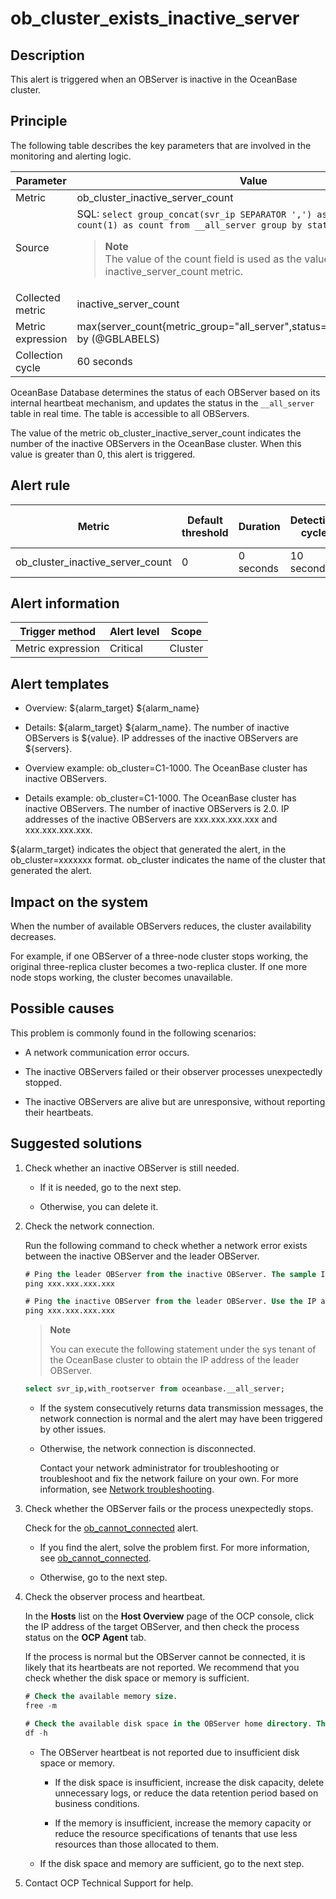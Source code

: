 ob_cluster_exists_inactive_server
======================================================

**Description**
------------------------------------

This alert is triggered when an OBServer is inactive in the OceanBase cluster.

Principle
------------------------------

The following table describes the key parameters that are involved in the monitoring and alerting logic.

|     Parameter     |                                                                                                                                              Value                                                                                                                                              |
|-------------------|-------------------------------------------------------------------------------------------------------------------------------------------------------------------------------------------------------------------------------------------------------------------------------------------------|
| Metric            | ob_cluster_inactive_server_count                                                                                                                                                                                                                                                                |
| Source            | SQL: ```select group_concat(svr_ip SEPARATOR ',') as servers, status, count(1) as count from __all_server group by status;```  <blockquote>**Note** </br> The value of the count field is used as the value of the inactive_server_count metric.</blockquote> |
| Collected metric  | inactive_server_count                                                                                                                                                                                                                                                                           |
| Metric expression | max(server_count{metric_group="all_server",status="inactive",@LABELS}) by (@GBLABELS)                                                                                                                                                                                                           |
| Collection cycle  | 60 seconds                                                                                                                                                                                                                                                                                      |

OceanBase Database determines the status of each OBServer based on its internal heartbeat mechanism, and updates the status in the `__all_server` table in real time. The table is accessible to all OBServers.

The value of the metric ob_cluster_inactive_server_count indicates the number of the inactive OBServers in the OceanBase cluster. When this value is greater than 0, this alert is triggered.

**Alert rule**
-----------------------------------

|              Metric              | Default threshold | Duration  | Detection cycle | Time before clearance |
|----------------------------------|-------------------|-----------|-----------------|-----------------------|
| ob_cluster_inactive_server_count | 0                 | 0 seconds | 10 seconds      | 5 minutes             |

**Alert information**
------------------------------------------

|  Trigger method   | Alert level |  Scope  |
|-------------------|-------------|---------|
| Metric expression | Critical    | Cluster |

**Alert templates**
----------------------------------------

* Overview: \${alarm_target} \${alarm_name}

* Details: \${alarm_target} \${alarm_name}. The number of inactive OBServers is \${value}. IP addresses of the inactive OBServers are ${servers}.

* Overview example: ob_cluster=C1-1000. The OceanBase cluster has inactive OBServers.

* Details example: ob_cluster=C1-1000. The OceanBase cluster has inactive OBServers. The number of inactive OBServers is 2.0. IP addresses of the inactive OBServers are xxx.xxx.xxx.xxx and xxx.xxx.xxx.xxx.

\${alarm_target} indicates the object that generated the alert, in the ob_cluster=xxxxxxx format. ob_cluster indicates the name of the cluster that generated the alert.

**Impact on the system**
---------------------------------------------

When the number of available OBServers reduces, the cluster availability decreases.

For example, if one OBServer of a three-node cluster stops working, the original three-replica cluster becomes a two-replica cluster. If one more node stops working, the cluster becomes unavailable.

**Possible causes**
----------------------------------------

This problem is commonly found in the following scenarios:

* A network communication error occurs.

* The inactive OBServers failed or their observer processes unexpectedly stopped.

* The inactive OBServers are alive but are unresponsive, without reporting their heartbeats.

**Suggested solutions**
--------------------------------------------

1. Check whether an inactive OBServer is still needed.

   * If it is needed, go to the next step.

   * Otherwise, you can delete it.

2. Check the network connection.

   Run the following command to check whether a network error exists between the inactive OBServer and the leader OBServer.

   ```sql
   # Ping the leader OBServer from the inactive OBServer. The sample IP address of the leader OBServer is xxx.xxx.xxx.xxx. 
   ping xxx.xxx.xxx.xxx
   
   # Ping the inactive OBServer from the leader OBServer. Use the IP address of the OCP-Server that manages this inactive OBServer. The sample IP address of the OCP-Server is xxx.xxx.xxx.xxx. 
   ping xxx.xxx.xxx.xxx
   ```

   > **Note**
   >
   > You can execute the following statement under the sys tenant of the OceanBase cluster to obtain the IP address of the leader OBServer.

   ```sql
   select svr_ip,with_rootserver from oceanbase.__all_server;
   ```

   * If the system consecutively returns data transmission messages, the network connection is normal and the alert may have been triggered by other issues.

   * Otherwise, the network connection is disconnected.

     Contact your network administrator for troubleshooting or troubleshoot and fix the network failure on your own. For more information, see [Network troubleshooting](../5.appendix/6.network-troubleshooting.md).

3. Check whether the OBServer fails or the process unexpectedly stops.

   Check for the [ob_cannot_connected](../2.ob-alert/1.ob_cannot_connected.md) alert.
   * If you find the alert, solve the problem first. For more information, see [ob_cannot_connected](../2.ob-alert/1.ob_cannot_connected.md).

   * Otherwise, go to the next step.

4. Check the observer process and heartbeat.

   In the **Hosts** list on the **Host Overview** page of the OCP console, click the IP address of the target OBServer, and then check the process status on the **OCP Agent** tab.

   If the process is normal but the OBServer cannot be connected, it is likely that its heartbeats are not reported. We recommend that you check whether the disk space or memory is sufficient.

   ```sql
   # Check the available memory size.
   free -m
   
   # Check the available disk space in the OBServer home directory. The default home directory is /home/admin.
   df -h
   ```

   * The OBServer heartbeat is not reported due to insufficient disk space or memory.

     * If the disk space is insufficient, increase the disk capacity, delete unnecessary logs, or reduce the data retention period based on business conditions.

     * If the memory is insufficient, increase the memory capacity or reduce the resource specifications of tenants that use less resources than those allocated to them.

   * If the disk space and memory are sufficient, go to the next step.

5. Contact OCP Technical Support for help.

